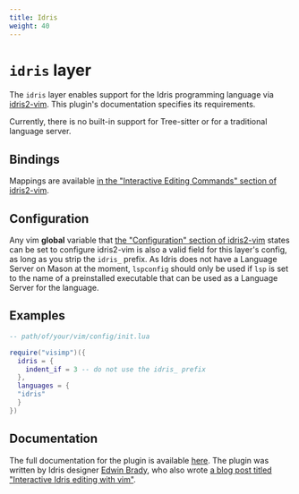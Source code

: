```yaml
---
title: Idris
weight: 40
---
```


# `idris` layer

The `idris` layer enables support for the Idris programming
language via [idris2-vim](https://github.com/edwinb/idris2-vim). This plugin's
documentation specifies its requirements.

Currently, there is no built-in support for Tree-sitter or for a traditional
language server.

## Bindings

Mappings are available [in the "Interactive Editing Commands" section of idris2-vim](https://github.com/edwinb/idris2-vim?tab=readme-ov-file#interactive-editing-commands).

## Configuration

Any vim **global** variable that [the "Configuration" section of idris2-vim](https://github.com/edwinb/idris2-vim#configuration)
states can be set to configure idris2-vim is also a valid field for this layer's
config, as long as you strip the `idris_` prefix. As Idris does not have a
Language Server on Mason at the moment, `lspconfig` should only be used if `lsp`
is set to the name of a preinstalled executable that can be used as a Language
Server for the language.

## Examples

```lua
-- path/of/your/vim/config/init.lua

require("visimp")({
  idris = {
    indent_if = 3 -- do not use the idris_ prefix
  },
  languages = {
  "idris"
  }
})
```

## Documentation

The full documentation for the plugin is available
[here](https://github.com/edwinb/idris2-vim?tab=readme-ov-file). The plugin was
written by Idris designer [Edwin Brady](https://type-driven.org.uk/edwinb), who
also wrote [a blog post titled "Interactive Idris editing with vim"](https://web.archive.org/web/20170307061942if_/http://edwinb.wordpress.com/2013/10/28/interactive-idris-editing-with-vim/).
